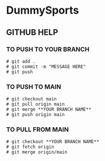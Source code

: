 # DummySports #

## GITHUB HELP ##

### TO PUSH TO YOUR BRANCH ###

    # git add .
    # git commit -m "MESSAGE HERE"
    # git push

### TO PUSH TO MAIN ###

    # git checkout main
    # git pull origin main
    # git merge **YOUR BRANCH NAME**
    # git push origin main

### TO PULL FROM MAIN ###

    # git checkout **YOUR BRANCH NAME**
    # git fetch origin
    # git merge origin/main

